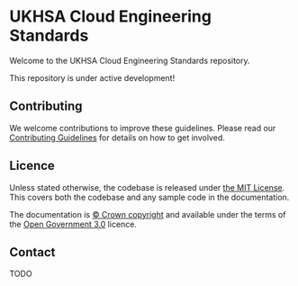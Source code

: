 # UKHSA Cloud Engineering Standards

Welcome to the UKHSA Cloud Engineering Standards repository.

This repository is under active development!

## Contributing

We welcome contributions to improve these guidelines. Please read our [Contributing Guidelines][1] for
details on how to get involved.

## Licence

Unless stated otherwise, the codebase is released under [the MIT License][2].
This covers both the codebase and any sample code in the documentation.

The documentation is [© Crown copyright][3] and available under the terms
of the [Open Government 3.0][4] licence.

## Contact

TODO

[1]: CONTRIBUTING.md
[2]: LICENCE
[3]: https://www.nationalarchives.gov.uk/information-management/re-using-public-sector-information/uk-government-licensing-framework/crown-copyright/
[4]: https://www.nationalarchives.gov.uk/doc/open-government-licence/version/3/
